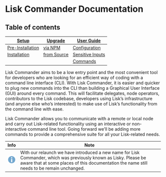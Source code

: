# Lisk Commander Documentation

## Table of contents
|[Setup](setup/setup.md) | [Upgrade](upgrade/upgrade.md)  | [User Guide](user-guide/user-guide.md) |
|--- | --- | --- |
|[Pre-Installation](setup/setup.md#pre-installation) | [via NPM](upgrade/upgrade.md#upgrade-lisk-commander-via-npm) | [Configuration](user-guide/user-guide.md) |
|[Installation](setup/setup.md#installation) | [from Source](upgrade/upgrade.md#upgrade-lisk-commander-from-source) | [Sensitive Inputs](user-guide/sensitive-inputs/sensitive-inputs.md) |
| | | [Commands](user-guide/commands/commands.md) |

Lisk Commander aims to be a low entry point and the most convenient tool for developers who are looking for an efficient way of coding with a command line interface (CLI). With Lisk Commander, it is easier and quicker to plug new commands into the CLI than building a Graphical User Interface (GUI) around every command. This will facilitate delegates, node operators, contributors to the Lisk codebase, developers using Lisk’s infrastructure (and anyone else who’s interested) to make use of Lisk’s functionality from the command line with ease.

Lisk Commander allows you to communicate with a remote or local node and carry out Lisk-related functionality using an interactive or non-interactive command line tool. Going forward we’ll be adding more commands to provide a comprehensive suite for all your Lisk-related needs.

Info | Note 
--- | --- 
![info note](info-icon.png "Info Note") | With our relaunch we have introduced a new name for Lisk Commander, which was previously known as Lisky. Please be aware that at some places of this documentation the name still needs to be remain unchanged.
